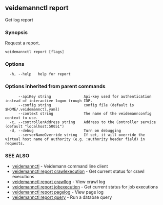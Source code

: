 ## veidemannctl report

Get log report

### Synopsis

Request a report.

```
veidemannctl report [flags]
```

### Options

```
  -h, --help   help for report
```

### Options inherited from parent commands

```
      --apiKey string               Api-key used for authentication instead of interactive logon trough IDP.
      --config string               config file (default is $HOME/.veidemannctl.yaml)
      --context string              The name of the veidemannconfig context to use.
  -c, --controllerAddress string    Address to the Controller service (default "localhost:50051")
  -d, --debug                       Turn on debugging
      --serverNameOverride string   If set, it will override the virtual host name of authority (e.g. :authority header field) in requests.
```

### SEE ALSO

* [veidemannctl](veidemannctl.md)	 - Veidemann command line client
* [veidemannctl report crawlexecution](veidemannctl_report_crawlexecution.md)	 - Get current status for crawl executions
* [veidemannctl report crawllog](veidemannctl_report_crawllog.md)	 - View crawl log
* [veidemannctl report jobexecution](veidemannctl_report_jobexecution.md)	 - Get current status for job executions
* [veidemannctl report pagelog](veidemannctl_report_pagelog.md)	 - View page log
* [veidemannctl report query](veidemannctl_report_query.md)	 - Run a databse query

